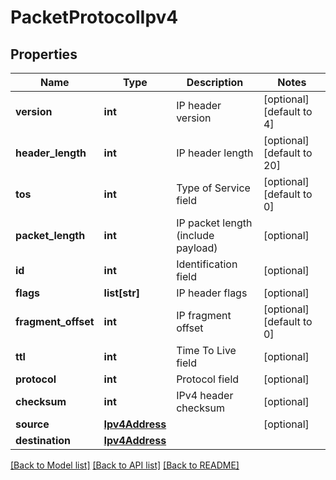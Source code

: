 # PacketProtocolIpv4

## Properties
Name | Type | Description | Notes
------------ | ------------- | ------------- | -------------
**version** | **int** | IP header version | [optional] [default to 4]
**header_length** | **int** | IP header length | [optional] [default to 20]
**tos** | **int** | Type of Service field | [optional] [default to 0]
**packet_length** | **int** | IP packet length (include payload) | [optional] 
**id** | **int** | Identification field | [optional] 
**flags** | **list[str]** | IP header flags | [optional] 
**fragment_offset** | **int** | IP fragment offset | [optional] [default to 0]
**ttl** | **int** | Time To Live field | [optional] 
**protocol** | **int** | Protocol field | [optional] 
**checksum** | **int** | IPv4 header checksum | [optional] 
**source** | [**Ipv4Address**](Ipv4Address.md) |  | [optional] 
**destination** | [**Ipv4Address**](Ipv4Address.md) |  | 

[[Back to Model list]](../README.md#documentation-for-models) [[Back to API list]](../README.md#documentation-for-api-endpoints) [[Back to README]](../README.md)


